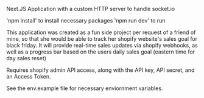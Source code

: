 Next.JS Application with a custom HTTP server to handle socket.io

'npm install' to install necessary packages
'npm run dev' to run

This application was created as a fun side project per request of a friend of mine, so that she would be able to track
her shopify website's sales goal for black friday. It will provide real-time sales updates via shopify webhooks, as well as
a progress bar based on the users daily sales goal (eastern time for day sales reset)

Requires shopify admin API access, along with the API key, API secret, and an Access Token.

See the env.example file for necessary enviornment variables.

